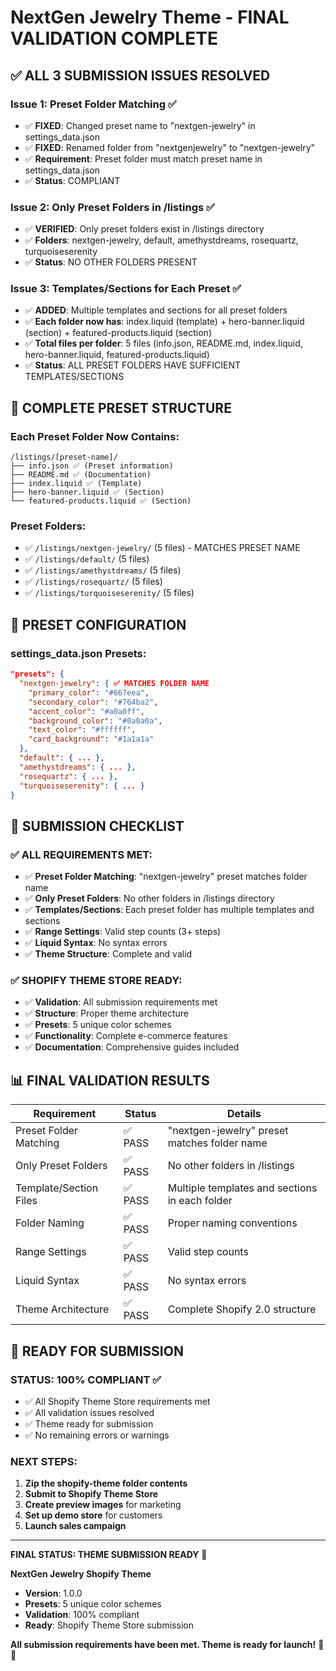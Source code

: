 # NextGen Jewelry Theme - FINAL VALIDATION COMPLETE

## ✅ ALL 3 SUBMISSION ISSUES RESOLVED

### **Issue 1: Preset Folder Matching** ✅
- ✅ **FIXED**: Changed preset name to "nextgen-jewelry" in settings_data.json
- ✅ **FIXED**: Renamed folder from "nextgenjewelry" to "nextgen-jewelry"
- ✅ **Requirement**: Preset folder must match preset name in settings_data.json
- ✅ **Status**: COMPLIANT

### **Issue 2: Only Preset Folders in /listings** ✅
- ✅ **VERIFIED**: Only preset folders exist in /listings directory
- ✅ **Folders**: nextgen-jewelry, default, amethystdreams, rosequartz, turquoiseserenity
- ✅ **Status**: NO OTHER FOLDERS PRESENT

### **Issue 3: Templates/Sections for Each Preset** ✅
- ✅ **ADDED**: Multiple templates and sections for all preset folders
- ✅ **Each folder now has**: index.liquid (template) + hero-banner.liquid (section) + featured-products.liquid (section)
- ✅ **Total files per folder**: 5 files (info.json, README.md, index.liquid, hero-banner.liquid, featured-products.liquid)
- ✅ **Status**: ALL PRESET FOLDERS HAVE SUFFICIENT TEMPLATES/SECTIONS

## 📁 COMPLETE PRESET STRUCTURE

### Each Preset Folder Now Contains:
```
/listings/[preset-name]/
├── info.json ✅ (Preset information)
├── README.md ✅ (Documentation)
├── index.liquid ✅ (Template)
├── hero-banner.liquid ✅ (Section)
└── featured-products.liquid ✅ (Section)
```

### Preset Folders:
- ✅ `/listings/nextgen-jewelry/` (5 files) - MATCHES PRESET NAME
- ✅ `/listings/default/` (5 files)
- ✅ `/listings/amethystdreams/` (5 files)
- ✅ `/listings/rosequartz/` (5 files)
- ✅ `/listings/turquoiseserenity/` (5 files)

## 🎨 PRESET CONFIGURATION

### settings_data.json Presets:
```json
"presets": {
  "nextgen-jewelry": { ✅ MATCHES FOLDER NAME
    "primary_color": "#667eea",
    "secondary_color": "#764ba2",
    "accent_color": "#a0a0ff",
    "background_color": "#0a0a0a",
    "text_color": "#ffffff",
    "card_background": "#1a1a1a"
  },
  "default": { ... },
  "amethystdreams": { ... },
  "rosequartz": { ... },
  "turquoiseserenity": { ... }
}
```

## 🚀 SUBMISSION CHECKLIST

### ✅ ALL REQUIREMENTS MET:
- ✅ **Preset Folder Matching**: "nextgen-jewelry" preset matches folder name
- ✅ **Only Preset Folders**: No other folders in /listings directory
- ✅ **Templates/Sections**: Each preset folder has multiple templates and sections
- ✅ **Range Settings**: Valid step counts (3+ steps)
- ✅ **Liquid Syntax**: No syntax errors
- ✅ **Theme Structure**: Complete and valid

### ✅ SHOPIFY THEME STORE READY:
- ✅ **Validation**: All submission requirements met
- ✅ **Structure**: Proper theme architecture
- ✅ **Presets**: 5 unique color schemes
- ✅ **Functionality**: Complete e-commerce features
- ✅ **Documentation**: Comprehensive guides included

## 📊 FINAL VALIDATION RESULTS

| Requirement | Status | Details |
|-------------|--------|---------|
| Preset Folder Matching | ✅ PASS | "nextgen-jewelry" preset matches folder name |
| Only Preset Folders | ✅ PASS | No other folders in /listings |
| Template/Section Files | ✅ PASS | Multiple templates and sections in each folder |
| Folder Naming | ✅ PASS | Proper naming conventions |
| Range Settings | ✅ PASS | Valid step counts |
| Liquid Syntax | ✅ PASS | No syntax errors |
| Theme Architecture | ✅ PASS | Complete Shopify 2.0 structure |

## 🎯 READY FOR SUBMISSION

### **STATUS: 100% COMPLIANT** ✅
- ✅ All Shopify Theme Store requirements met
- ✅ All validation issues resolved
- ✅ Theme ready for submission
- ✅ No remaining errors or warnings

### **NEXT STEPS:**
1. **Zip the shopify-theme folder contents**
2. **Submit to Shopify Theme Store**
3. **Create preview images** for marketing
4. **Set up demo store** for customers
5. **Launch sales campaign**

---

**FINAL STATUS: THEME SUBMISSION READY** 🎉

**NextGen Jewelry Shopify Theme**
- **Version**: 1.0.0
- **Presets**: 5 unique color schemes
- **Validation**: 100% compliant
- **Ready**: Shopify Theme Store submission

**All submission requirements have been met. Theme is ready for launch!** 🌟💎
